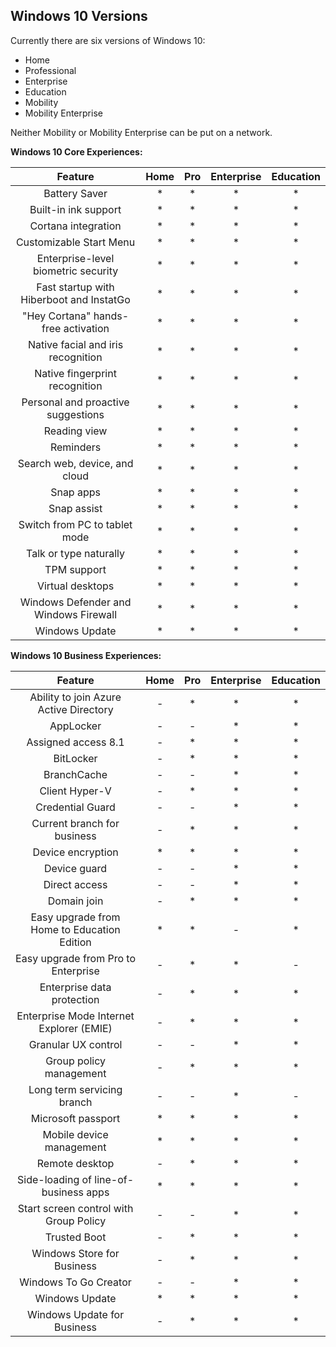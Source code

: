 ## Windows 10 Versions

Currently there are six versions of Windows 10:
+ Home
+ Professional
+ Enterprise
+ Education
+ Mobility
+ Mobility Enterprise

Neither Mobility or Mobility Enterprise can be put on a network.

__Windows 10 Core Experiences:__

Feature | Home | Pro | Enterprise | Education
:---: | :---: | :---: | :---: | :---:
Battery Saver | * | * | * | *
Built-in ink support | * | * | * | *
Cortana integration | * | * | * |* 
Customizable Start Menu | * | * |* | *
Enterprise-level biometric security | * | * | * | *
Fast startup with Hiberboot and InstatGo | * | * | * | *
"Hey Cortana" hands-free activation | * | * | * | *
Native facial and iris recognition | * | * | * | *
Native fingerprint recognition | * | * | * | *
Personal and proactive suggestions | * | * | * | *
Reading view | * | * | * | *
Reminders | * | * | * | *
Search web, device, and cloud | * | * | * | *
Snap apps | * | * | * | *
Snap assist | * | * | * | *
Switch from PC to tablet mode | * | * | * | *
Talk or type naturally | * | * | * | *
TPM support | * | * | * | *
Virtual desktops | * | * | * | *
Windows Defender and Windows Firewall | * | * | * | *
Windows Update | * | * | * | *

__Windows 10 Business Experiences:__

Feature | Home | Pro | Enterprise | Education
:---: | :---: | :---: | :---: | :---:
Ability to join Azure Active Directory | - | * | * | *
AppLocker | - | - | * | *
Assigned access 8.1 | - | * | * | *
BitLocker | - | * | * | *
BranchCache | - | - | * | *
Client Hyper-V | - | * | * | *
Credential Guard | - | - | * | *
Current branch for business | - | * | * | *
Device encryption | * | * | * | *
Device guard | - | - | * | *
Direct access | - | - | * | *
Domain join | - | * | * | *
Easy upgrade from Home to Education Edition | * | * | - | *
Easy upgrade from Pro to Enterprise | - | * | * | -
Enterprise data protection | - | * | * | *
Enterprise Mode Internet Explorer (EMIE) | - | * | * | *
Granular UX control | - | - | * | *
Group policy management | - | * | * | *
Long term servicing branch | - | - | * | -
Microsoft passport | * | * | * | *
Mobile device management | * | * | * | *
Remote desktop | - | * | * | *
Side-loading of line-of-business apps | * | * | * | *
Start screen control with Group Policy | - | - | * | *
Trusted Boot | - | * | * | *
Windows Store for Business | - | * | * | *
Windows To Go Creator | - | - | * | *
Windows Update | * | * | * | *
Windows Update for Business | - | * | * | *
